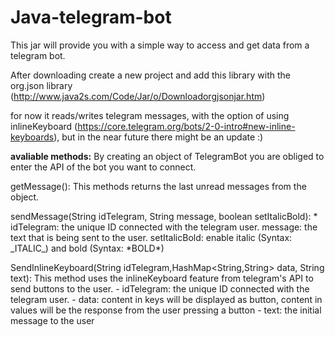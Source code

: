 # Java-telegram-bot
This jar will provide you with a simple way to access and get data from a telegram bot. <p>

After downloading create a new project and add this library with the org.json library (<href>http://www.java2s.com/Code/Jar/o/Downloadorgjsonjar.htm</href>)

for now it reads/writes telegram messages, with the option of using inlineKeyboard (https://core.telegram.org/bots/2-0-intro#new-inline-keyboards), but in the near future there might be an update :)


<b>avaliable methods:</b>
By creating an object of TelegramBot you are obliged to enter the API of the bot you want to connect. 

getMessage():
        This methods returns the last unread messages from the object. 
        
sendMessage(String idTelegram, String message, boolean setItalicBold):
	* idTelegram: the unique ID connected with the telegram user.
	 message: the text that is being sent to the user.
	 setItalicBold: enable italic (Syntax: \_ITALIC\_) and bold (Syntax: \*BOLD\*)
  

SendInlineKeyboard(String idTelegram,HashMap<String,String> data, String text):
        This method uses the inlineKeyboard feature from telegram's API to send buttons to the user.
	 - idTelegram: the unique ID connected with the telegram user.
	 - data: content in keys will be displayed as button, content in values will be the response from the user pressing a button
	 - text: the initial message to the user

